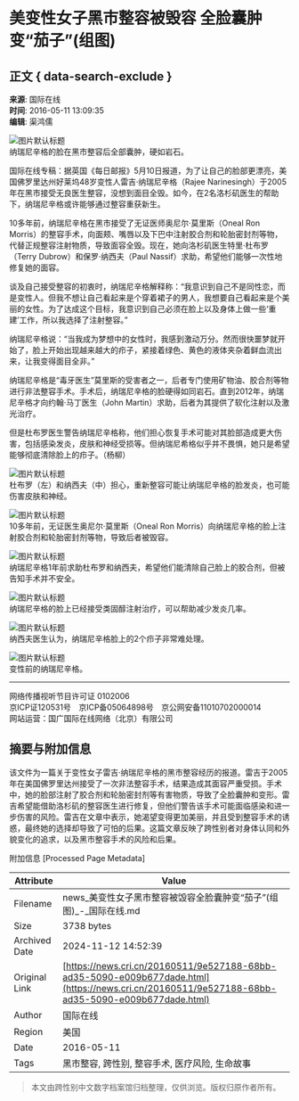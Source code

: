 # 美变性女子黑市整容被毁容 全脸囊肿变“茄子”(组图)

## 正文 { data-search-exclude }


**来源**: 国际在线  
**时间**: 2016-05-11 13:09:35  
**编辑**: 渠鸿儒  

![图片默认标题](https://p2.cri.cn/M00/4A/2E/CqgNOlcyvtiAUg3KAAAAAAAAAAA538.634x393.jpg)  
纳瑞尼辛格的脸在黑市整容后全部囊肿，硬如岩石。

国际在线专稿：据英国《每日邮报》5月10日报道，为了让自己的脸部更漂亮，美国佛罗里达州好莱坞48岁变性人雷吉·纳瑞尼辛格（Rajee Narinesingh）于2005年在黑市接受无良医生整容，没想到面目全毁。如今，在2名洛杉矶医生的帮助下，纳瑞尼辛格或许能够通过整容重获新生。

10多年前，纳瑞尼辛格在黑市接受了无证医师奥尼尔·莫里斯（Oneal Ron Morris）的整容手术，向面颊、嘴唇以及下巴中注射胶合剂和轮胎密封剂等物，代替正规整容注射物质，导致面容全毁。现在，她向洛杉矶医生特里·杜布罗（Terry Dubrow）和保罗·纳西夫（Paul Nassif）求助，希望他们能够一次性地修复她的面容。

谈及自己接受整容的初衷时，纳瑞尼辛格解释称：“我意识到自己不是同性恋，而是变性人。但我不想让自己看起来是个穿着裙子的男人，我想要自己看起来是个美丽的女性。为了达成这个目标，我意识到自己必须在脸上以及身体上做一些‘重建’工作，所以我选择了注射整容。”

纳瑞尼辛格说：“当我成为梦想中的女性时，我感到激动万分。然而很快噩梦就开始了，脸上开始出现越来越大的疖子，紧接着绿色、黄色的液体夹杂着鲜血流出来，让我变得面目全非。”

纳瑞尼辛格是“毒牙医生”莫里斯的受害者之一，后者专门使用矿物油、胶合剂等物进行非法整容手术。手术后，纳瑞尼辛格的脸硬得如同岩石。直到2012年，纳瑞尼辛格才向约翰·马丁医生（John Martin）求助，后者为其提供了软化注射以及激光治疗。

但是杜布罗医生警告纳瑞尼辛格称，他们担心恢复手术可能对其脸部造成更大伤害，包括感染发炎，皮肤和神经受损等。但纳瑞尼希格似乎并不畏惧，她只是希望能够彻底清除脸上的疖子。（杨柳）

![图片默认标题](https://p2.cri.cn/M00/4A/2E/CqgNOlcyvtiASJsTAAAAAAAAAAA958.634x333.jpg)  
杜布罗（左）和纳西夫（中）担心，重新整容可能让纳瑞尼辛格的脸发炎，也可能伤害皮肤和神经。

![图片默认标题](https://p2.cri.cn/M00/4A/2E/CqgNOlcyvtiANHflAAAAAAAAAAA861.642x387.640x386.jpg)  
10多年前，无证医生奥尼尔·莫里斯（Oneal Ron Morris）向纳瑞尼辛格的脸上注射胶合剂和轮胎密封剂等物，导致后者被毁容。

![图片默认标题](https://p2.cri.cn/M00/4A/2E/CqgNOlcyvtiAeoMKAAAAAAAAAAA593.634x324.jpg)  
纳瑞尼辛格1年前求助杜布罗和纳西夫，希望他们能清除自己脸上的胶合剂，但被告知手术并不安全。

![图片默认标题](https://p2.cri.cn/M00/4A/2E/CqgNOlcyvtmATTdHAAAAAAAAAAA087.634x335.jpg)  
纳瑞尼辛格的脸上已经接受类固醇注射治疗，可以帮助减少发炎几率。

![图片默认标题](https://p2.cri.cn/M00/4A/2E/CqgNOlcyvtiADTOGAAAAAAAAAAA147.634x336.jpg)  
纳西夫医生认为，纳瑞尼辛格脸上的2个疖子非常难处理。

![图片默认标题](https://p2.cri.cn/M00/4A/2E/CqgNOlcyvtmAVhGDAAAAAAAAAAA179.638x470.jpg)  
变性前的纳瑞尼辛格。 

--- 

网络传播视听节目许可证 0102006  
京ICP证120531号　京ICP备05064898号　京公网安备11010702000014  
网站运营：国广国际在线网络（北京）有限公司  


## 摘要与附加信息

<!-- tcd_abstract -->
该文件为一篇关于变性女子雷吉·纳瑞尼辛格的黑市整容经历的报道。雷吉于2005年在美国佛罗里达州接受了一次非法整容手术，结果造成其面容严重受损。手术中，她的脸部注射了胶合剂和轮胎密封剂等有害物质，导致了全脸囊肿和变形。雷吉希望能借助洛杉矶的整容医生进行修复，但他们警告该手术可能面临感染和进一步伤害的风险。雷吉在文章中表示，她渴望变得更加美丽，并且受到整容手术的诱惑，最终她的选择却导致了可怕的后果。这篇文章反映了跨性别者对身体认同和外貌变化的追求，以及黑市整容手术的风险和后果。
<!-- tcd_abstract_end -->

附加信息 [Processed Page Metadata]

| Attribute       | Value                                  |
|-----------------|----------------------------------------|
| Filename        | news_美变性女子黑市整容被毁容全脸囊肿变“茄子”(组图)_-_国际在线.md                             |
| Size            | 3738 bytes                           |
| Archived Date   | 2024-11-12 14:52:39                             |
| Original Link   | [https://news.cri.cn/20160511/9e527188-68bb-ad35-5090-e009b677dade.html](https://news.cri.cn/20160511/9e527188-68bb-ad35-5090-e009b677dade.html)                       |
| Author          | 国际在线                               |
| Region          | 美国                               |
| Date            | 2016-05-11                                 |
| Tags            | 黑市整容, 跨性别, 整容手术, 医疗风险, 生命故事                                 |
>
> 本文由跨性别中文数字档案馆归档整理，仅供浏览。版权归原作者所有。
>